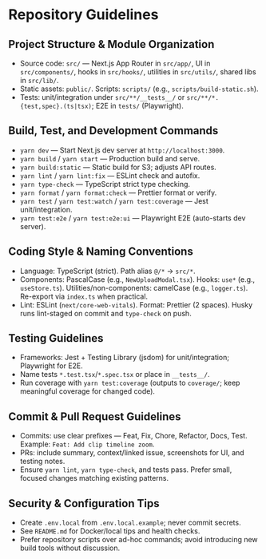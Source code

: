# Repository Guidelines

## Project Structure & Module Organization

- Source code: `src/` — Next.js App Router in `src/app/`, UI in `src/components/`, hooks in `src/hooks/`, utilities in `src/utils/`, shared libs in `src/lib/`.
- Static assets: `public/`. Scripts: `scripts/` (e.g., `scripts/build-static.sh`).
- Tests: unit/integration under `src/**/__tests__/` or `src/**/*.{test,spec}.(ts|tsx)`; E2E in `tests/` (Playwright).

## Build, Test, and Development Commands

- `yarn dev` — Start Next.js dev server at `http://localhost:3000`.
- `yarn build` / `yarn start` — Production build and serve.
- `yarn build:static` — Static build for S3; adjusts API routes.
- `yarn lint` / `yarn lint:fix` — ESLint check and autofix.
- `yarn type-check` — TypeScript strict type checking.
- `yarn format` / `yarn format:check` — Prettier format or verify.
- `yarn test` / `yarn test:watch` / `yarn test:coverage` — Jest unit/integration.
- `yarn test:e2e` / `yarn test:e2e:ui` — Playwright E2E (auto-starts dev server).

## Coding Style & Naming Conventions

- Language: TypeScript (strict). Path alias `@/*` → `src/*`.
- Components: PascalCase (e.g., `NewUploadModal.tsx`). Hooks: `use*` (e.g., `useStore.ts`). Utilities/non-components: camelCase (e.g., `logger.ts`). Re-export via `index.ts` when practical.
- Lint: ESLint (`next/core-web-vitals`). Format: Prettier (2 spaces). Husky runs lint-staged on commit and `type-check` on push.

## Testing Guidelines

- Frameworks: Jest + Testing Library (jsdom) for unit/integration; Playwright for E2E.
- Name tests `*.test.tsx`/`*.spec.tsx` or place in `__tests__/`.
- Run coverage with `yarn test:coverage` (outputs to `coverage/`; keep meaningful coverage for changed code).

## Commit & Pull Request Guidelines

- Commits: use clear prefixes — Feat, Fix, Chore, Refactor, Docs, Test. Example: `Feat: Add clip timeline zoom`.
- PRs: include summary, context/linked issue, screenshots for UI, and testing notes.
- Ensure `yarn lint`, `yarn type-check`, and tests pass. Prefer small, focused changes matching existing patterns.

## Security & Configuration Tips

- Create `.env.local` from `.env.local.example`; never commit secrets.
- See `README.md` for Docker/local tips and health checks.
- Prefer repository scripts over ad-hoc commands; avoid introducing new build tools without discussion.
